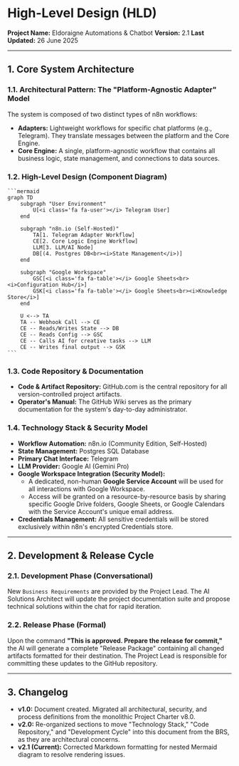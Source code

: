 # High-Level Design (HLD)

**Project Name:** Eldoraigne Automations & Chatbot
**Version:** 2.1
**Last Updated:** 26 June 2025

---

## 1. Core System Architecture

### 1.1. Architectural Pattern: The "Platform-Agnostic Adapter" Model
The system is composed of two distinct types of n8n workflows:
- **Adapters:** Lightweight workflows for specific chat platforms (e.g., Telegram). They translate messages between the platform and the Core Engine.
- **Core Engine:** A single, platform-agnostic workflow that contains all business logic, state management, and connections to data sources.

### 1.2. High-Level Design (Component Diagram)
    ```mermaid
    graph TD
        subgraph "User Environment"
            U[<i class='fa fa-user'></i> Telegram User]
        end

        subgraph "n8n.io (Self-Hosted)"
            TA[1. Telegram Adapter Workflow]
            CE[2. Core Logic Engine Workflow]
            LLM[3. LLM/AI Node]
            DB[(4. Postgres DB<br><i>State Management</i>)]
        end

        subgraph "Google Workspace"
            GSC[<i class='fa fa-table'></i> Google Sheets<br><i>Configuration Hub</i>]
            GSK[<i class='fa fa-table'></i> Google Sheets<br><i>Knowledge Store</i>]
        end

        U <--> TA
        TA -- Webhook Call --> CE
        CE -- Reads/Writes State --> DB
        CE -- Reads Config --> GSC
        CE -- Calls AI for creative tasks --> LLM
        CE -- Writes final output --> GSK
    ```

### 1.3. Code Repository & Documentation
- **Code & Artifact Repository:** GitHub.com is the central repository for all version-controlled project artifacts.
- **Operator's Manual:** The GitHub Wiki serves as the primary documentation for the system's day-to-day administrator.

### 1.4. Technology Stack & Security Model
- **Workflow Automation:** n8n.io (Community Edition, Self-Hosted)
- **State Management:** Postgres SQL Database
- **Primary Chat Interface:** Telegram
- **LLM Provider:** Google AI (Gemini Pro)
- **Google Workspace Integration (Security Model):**
    - A dedicated, non-human **Google Service Account** will be used for all interactions with Google Workspace.
    - Access will be granted on a resource-by-resource basis by sharing specific Google Drive folders, Google Sheets, or Google Calendars with the Service Account's unique email address.
- **Credentials Management:** All sensitive credentials will be stored exclusively within n8n's encrypted Credentials store.

---

## 2. Development & Release Cycle

### 2.1. Development Phase (Conversational)
New `Business Requirements` are provided by the Project Lead. The AI Solutions Architect will update the project documentation suite and propose technical solutions within the chat for rapid iteration.

### 2.2. Release Phase (Formal)
Upon the command **"This is approved. Prepare the release for commit,"** the AI will generate a complete "Release Package" containing all changed artifacts formatted for their destination. The Project Lead is responsible for committing these updates to the GitHub repository.

---

## 3. Changelog
- **v1.0:** Document created. Migrated all architectural, security, and process definitions from the monolithic Project Charter v8.0.
- **v2.0:** Re-organized sections to move "Technology Stack," "Code Repository," and "Development Cycle" into this document from the BRS, as they are architectural concerns.
- **v2.1 (Current):** Corrected Markdown formatting for nested Mermaid diagram to resolve rendering issues.

